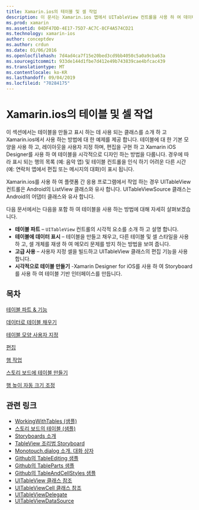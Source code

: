 ```yaml
---
title: Xamarin.ios의 테이블 및 셀 작업
description: 이 문서는 Xamarin.ios 앱에서 UITableView 컨트롤을 사용 하 여 데이터를 표시 하는 방법을 설명 하는 다양 한 가이드에 연결 됩니다.
ms.prod: xamarin
ms.assetid: 04DF47DD-4E17-75D7-AC7C-8CF4A574CD21
ms.technology: xamarin-ios
author: conceptdev
ms.author: crdun
ms.date: 01/06/2016
ms.openlocfilehash: 7d4ad4ca7f15e20bed3cd9bb4050c5a0a9cba63a
ms.sourcegitcommit: 933de144d1fbe7d412e49b743839cae4bfcac439
ms.translationtype: MT
ms.contentlocale: ko-KR
ms.lasthandoff: 09/04/2019
ms.locfileid: "70284175"
---
```

# <a name="working-with-tables-and-cells-in-xamarinios"></a>Xamarin.ios의 테이블 및 셀 작업

이 섹션에서는 테이블을 만들고 표시 하는 데 사용 되는 클래스를 소개 하 고 Xamarin.ios에서 사용 하는 방법에 대 한 예제를 제공 합니다. 테이블에 대 한 기본 모양을 사용 하 고, 레이아웃을 사용자 지정 하며, 편집을 구현 하 고 Xamarin iOS Designer를 사용 하 여 테이블을 시각적으로 디자인 하는 방법을 다룹니다. 경우에 따라 표시 되는 행의 목록 (예: 음악 앱) 및 테이블 컨트롤을 인식 하기 어려운 다른 시간 (예: 연락처 앱에서 편집 또는 메시지의 대화)이 표시 됩니다.

Xamarin.ios를 사용 하 여 플랫폼 간 응용 프로그램에서 작업 하는 경우 UITableView 컨트롤은 Android의 ListView 클래스와 유사 합니다. UITableViewSource 클래스는 Android의 어댑터 클래스와 유사 합니다.

다음 문서에서는 다음을 포함 하 여 테이블을 사용 하는 방법에 대해 자세히 살펴보겠습니다.

- **테이블 파트** – `UITableView` 컨트롤의 시각적 요소를 소개 하 고 설명 합니다. 
- **테이블에 데이터 표시** – 테이블을 만들고 채우고, 다른 테이블 및 셀 스타일을 사용 하 고, 셀 개체를 재생 하 여 메모리 문제를 방지 하는 방법을 보여 줍니다. 
- **고급 사용** – 사용자 지정 셀을 빌드하고 UITableView 클래스의 편집 기능을 사용 합니다. 
- **시각적으로 테이블 만들기** -Xamarin Designer for iOS를 사용 하 여 Storyboard를 사용 하 여 테이블 기반 인터페이스를 만듭니다. 

## <a name="contents"></a>목차

 [테이블 파트 &amp; 기능](~/ios/user-interface/controls/tables/table-parts-and-functionality.md)

 [데이터로 테이블 채우기](~/ios/user-interface/controls/tables/populating-a-table-with-data.md)

 [테이블 모양 사용자 지정](~/ios/user-interface/controls/tables/customizing-table-appearance.md)

 [편집](~/ios/user-interface/controls/tables/editing.md)
 
 [행 작업](~/ios/user-interface/controls/tables/row-action.md)

 [스토리 보드에 테이블 만들기](~/ios/user-interface/controls/tables/creating-tables-in-a-storyboard.md)
 
 [행 높이 자동 크기 조정](~/ios/user-interface/controls/tables/autosizing-row-height.md)

## <a name="related-links"></a>관련 링크

- [WorkingWithTables (샘플)](https://docs.microsoft.com/samples/xamarin/ios-samples/workingwithtables)
- [스토리 보드의 테이블 (샘플)](https://docs.microsoft.com/samples/xamarin/ios-samples/storyboardtable)
- [Storyboards 소개](~/ios/user-interface/storyboards/index.md)
- [TableView 조리법 Storyboard](https://github.com/xamarin/recipes/tree/master/Recipes/ios/general/storyboard/storyboard_a_tableview)
- [Monotouch.dialog 소개. 대화 상자](~/ios/user-interface/monotouch.dialog/index.md)
- [Github의 TableEditing 샘플](https://github.com/xamarin/monotouch-samples/tree/master/TableEditing)
- [Github의 TableParts 샘플](https://github.com/xamarin/monotouch-samples/tree/master/TableParts)
- [Github의 TableAndCellStyles 샘플](https://github.com/xamarin/mobile-samples/tree/master/TablesLists)
- [UITableView 클래스 참조](https://developer.apple.com/library/ios/documentation/UIKit/Reference/UITableView_Class/)
- [UITableViewCell 클래스 참조](https://developer.apple.com/library/ios/documentation/UIKit/Reference/UITableViewCell_Class/)
- [UITableViewDelegate](https://developer.apple.com/library/ios/documentation/UIKit/Reference/UITableViewDelegate_Protocol/)
- [UITableViewDataSource](https://developer.apple.com/library/ios/documentation/UIKit/Reference/UITableViewDataSource_Protocol/)
